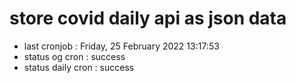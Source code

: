 # store covid daily api as json data

- last cronjob : Friday, 25 February 2022 13:17:53
- status og cron : success
- status daily cron : success
      
      